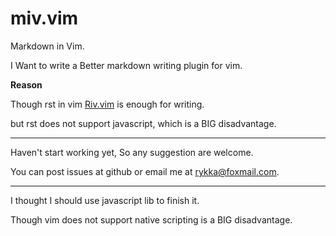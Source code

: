 # miv.vim

Markdown in Vim.


I Want to write a Better markdown writing plugin for vim.

**Reason**

Though rst in vim [Riv.vim](https://github.com/Rykka/riv.vim) is enough for writing.

but rst does not support javascript, which is a BIG disadvantage.

----

Haven't start working yet, So any suggestion are welcome.

You can post issues at github or email me at rykka@foxmail.com.


----

I thought I should use javascript lib to finish it.

Though vim does not support native scripting is a BIG disadvantage.

